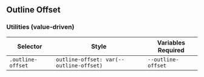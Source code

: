 ## Outline Offset

### Utilities (value-driven)

| Selector          | Style                                   | Variables Required |
| ----------------- | --------------------------------------- | ------------------ |
| `.outline-offset` | `outline-offset: var(--outline-offset)` | `--outline-offset` |
